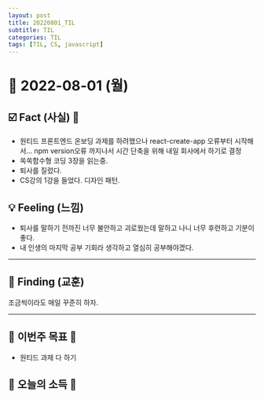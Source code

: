```yaml
---
layout: post
title: 20220801_TIL
subtitle: TIL
categories: TIL
tags: [TIL, CS, javascript]
---
```




# 📆 2022-08-01 (월)



## ☑️ Fact (사실) 📑


- 원티드 프론트엔드 온보딩 과제를 하려했으나 react-create-app 오류부터 시작해서... npm version오류 까지나서 시간 단축을 위해 내일 회사에서 하기로 결정
- 쏙쏙함수형 코딩 3장을 읽는중.
- 퇴사를 질렀다.
- CS강의 1강을 들었다. 디자인 패턴.



## 💡 Feeling (느낌)

- 퇴사를 말하기 전까진 너무 불안하고 괴로웠는데 말하고 나니 너무 후련하고 기분이 좋다. 
- 내 인생의 마지막 공부 기회라 생각하고 열심히 공부해야겠다.


***



## 🎯 Finding (교훈)


조금씩이라도 매일 꾸준히 하자.


***




## 🏁 이번주 목표 🏁
- 원티드 과제 다 하기



## 🌅 오늘의 소득 🌅

